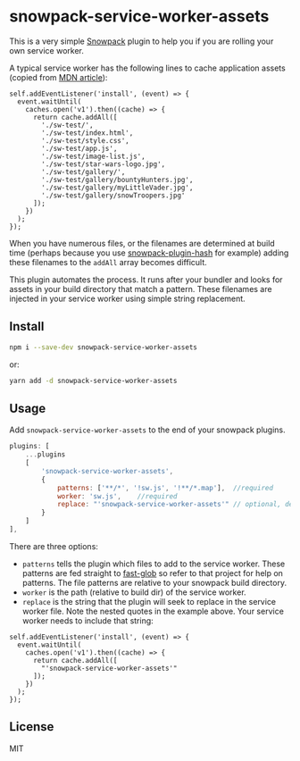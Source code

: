 # snowpack-service-worker-assets

This is a very simple [Snowpack](https://www.snowpack.dev/) plugin to help you if you are rolling your own service worker.

A typical service worker has the following lines to cache application assets (copied from [MDN article](https://developer.mozilla.org/en-US/docs/Web/API/Service_Worker_API/Using_Service_Workers#install_and_activate_populating_your_cache)):

```JS
self.addEventListener('install', (event) => {
  event.waitUntil(
    caches.open('v1').then((cache) => {
      return cache.addAll([
        './sw-test/',
        './sw-test/index.html',
        './sw-test/style.css',
        './sw-test/app.js',
        './sw-test/image-list.js',
        './sw-test/star-wars-logo.jpg',
        './sw-test/gallery/',
        './sw-test/gallery/bountyHunters.jpg',
        './sw-test/gallery/myLittleVader.jpg',
        './sw-test/gallery/snowTroopers.jpg'
      ]);
    })
  );
});
```

When you have numerous files, or the filenames are determined at build time (perhaps because you use [snowpack-plugin-hash](https://github.com/TylorS/snowpack-plugin-hash) for example) adding these filenames to the `addAll` array becomes difficult.

This plugin automates the process. It runs after your bundler and looks for assets in your build directory that match a pattern. These filenames are injected in your service worker using simple string replacement.

## Install

```sh
npm i --save-dev snowpack-service-worker-assets
```

or:
```sh
yarn add -d snowpack-service-worker-assets
```

## Usage

Add `snowpack-service-worker-assets` to the end of your snowpack plugins.

```js
plugins: [
	...plugins
	[
		'snowpack-service-worker-assets',
		{
			patterns: ['**/*', '!sw.js', '!**/*.map'],	//required
			worker: 'sw.js',	//required
			replace: "'snowpack-service-worker-assets'"	// optional, default value shown
		}
	]
],
```

There are three options:

- `patterns` tells the plugin which files to add to the service worker. These patterns are fed straight to [fast-glob](https://github.com/mrmlnc/fast-glob#options-3) so refer to that project for help on patterns. The file patterns are relative to your snowpack build directory.
- `worker` is the path (relative to build dir) of the service worker.
- `replace` is the string that the plugin will seek to replace in the service worker file. Note the nested quotes in the example above. Your service worker needs to include that string:

```JS
self.addEventListener('install', (event) => {
  event.waitUntil(
    caches.open('v1').then((cache) => {
      return cache.addAll([
        "'snowpack-service-worker-assets'"
      ]);
    })
  );
});
```

## License

MIT
